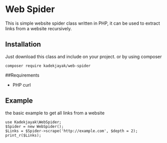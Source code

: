 # Web Spider
This is simple website spider class written in PHP, it can be used to extract links from a website recursively.

## Installation
Just download this class and include on your project.
or by using composer
	
	composer require kadekjayak/web-spider

##Requirements
* PHP curl

## Example
the basic example to get all links from a website

	use Kadekjayak\WebSpider;
	$Spider = new WebSpider();
	$Links = $Spider->scrape('http://example.com', $depth = 2);
	print_r($Links);

